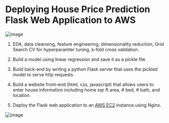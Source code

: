 # Deploying House Price Prediction Flask Web Application to AWS

![image](https://user-images.githubusercontent.com/15040724/149602771-cdc68587-1f54-4705-85d3-b0f4a5c498b8.png)

1. EDA, data cleansing, feature engineering, dimensionality reduction, Grid Search CV for hyperparamter tuning, k-fold cross validation.

2. Build a model using linear regression and save it as a pickle file.

3. Build back-end by writing a python Flask server that uses the pickled model to serve http requests.

4. Build a website front-end (html, css, javascript) that allows users to enter house information including home sqr ft area, # bed, # bath, and location.

5. Deploy the Flask web application to an [AWS EC2](http://ec2-3-133-88-210.us-east-2.compute.amazonaws.com/) instance using Nginx.

![image](https://user-images.githubusercontent.com/15040724/149046047-a915d2ef-be7b-40b5-a66a-6017c5a7300e.png)
